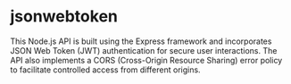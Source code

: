 # jsonwebtoken
This Node.js API is built using the Express framework and incorporates JSON Web Token (JWT) authentication for secure user interactions. The API also implements a CORS (Cross-Origin Resource Sharing) error policy to facilitate controlled access from different origins.
